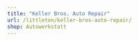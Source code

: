 ```yaml
---
title: "Keller Bros. Auto Repair"
url: /littleton/keller-bros-auto-repair/
shop: Autowerkstatt
---
```

